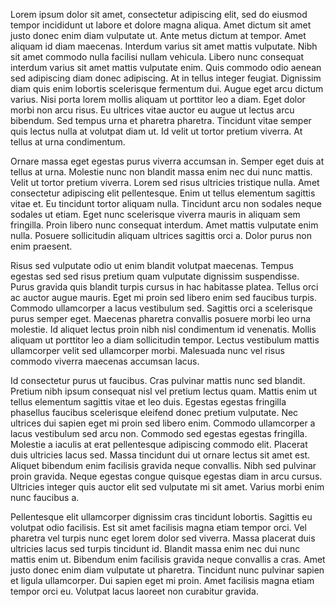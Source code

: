Lorem ipsum dolor sit amet, consectetur adipiscing elit, sed do eiusmod tempor incididunt ut labore et dolore magna aliqua. Amet dictum sit amet justo donec enim diam vulputate ut. Ante metus dictum at tempor. Amet aliquam id diam maecenas. Interdum varius sit amet mattis vulputate. Nibh sit amet commodo nulla facilisi nullam vehicula. Libero nunc consequat interdum varius sit amet mattis vulputate enim. Quis commodo odio aenean sed adipiscing diam donec adipiscing. At in tellus integer feugiat. Dignissim diam quis enim lobortis scelerisque fermentum dui. Augue eget arcu dictum varius. Nisi porta lorem mollis aliquam ut porttitor leo a diam. Eget dolor morbi non arcu risus. Eu ultrices vitae auctor eu augue ut lectus arcu bibendum. Sed tempus urna et pharetra pharetra. Tincidunt vitae semper quis lectus nulla at volutpat diam ut. Id velit ut tortor pretium viverra. At tellus at urna condimentum.

Ornare massa eget egestas purus viverra accumsan in. Semper eget duis at tellus at urna. Molestie nunc non blandit massa enim nec dui nunc mattis. Velit ut tortor pretium viverra. Lorem sed risus ultricies tristique nulla. Amet consectetur adipiscing elit pellentesque. Enim ut tellus elementum sagittis vitae et. Eu tincidunt tortor aliquam nulla. Tincidunt arcu non sodales neque sodales ut etiam. Eget nunc scelerisque viverra mauris in aliquam sem fringilla. Proin libero nunc consequat interdum. Amet mattis vulputate enim nulla. Posuere sollicitudin aliquam ultrices sagittis orci a. Dolor purus non enim praesent.

Risus sed vulputate odio ut enim blandit volutpat maecenas. Tempus egestas sed sed risus pretium quam vulputate dignissim suspendisse. Purus gravida quis blandit turpis cursus in hac habitasse platea. Tellus orci ac auctor augue mauris. Eget mi proin sed libero enim sed faucibus turpis. Commodo ullamcorper a lacus vestibulum sed. Sagittis orci a scelerisque purus semper eget. Maecenas pharetra convallis posuere morbi leo urna molestie. Id aliquet lectus proin nibh nisl condimentum id venenatis. Mollis aliquam ut porttitor leo a diam sollicitudin tempor. Lectus vestibulum mattis ullamcorper velit sed ullamcorper morbi. Malesuada nunc vel risus commodo viverra maecenas accumsan lacus.

Id consectetur purus ut faucibus. Cras pulvinar mattis nunc sed blandit. Pretium nibh ipsum consequat nisl vel pretium lectus quam. Mattis enim ut tellus elementum sagittis vitae et leo duis. Egestas egestas fringilla phasellus faucibus scelerisque eleifend donec pretium vulputate. Nec ultrices dui sapien eget mi proin sed libero enim. Commodo ullamcorper a lacus vestibulum sed arcu non. Commodo sed egestas egestas fringilla. Molestie a iaculis at erat pellentesque adipiscing commodo elit. Placerat duis ultricies lacus sed. Massa tincidunt dui ut ornare lectus sit amet est. Aliquet bibendum enim facilisis gravida neque convallis. Nibh sed pulvinar proin gravida. Neque egestas congue quisque egestas diam in arcu cursus. Ultricies integer quis auctor elit sed vulputate mi sit amet. Varius morbi enim nunc faucibus a.

Pellentesque elit ullamcorper dignissim cras tincidunt lobortis. Sagittis eu volutpat odio facilisis. Est sit amet facilisis magna etiam tempor orci. Vel pharetra vel turpis nunc eget lorem dolor sed viverra. Massa placerat duis ultricies lacus sed turpis tincidunt id. Blandit massa enim nec dui nunc mattis enim ut. Bibendum enim facilisis gravida neque convallis a cras. Amet justo donec enim diam vulputate ut pharetra. Tincidunt nunc pulvinar sapien et ligula ullamcorper. Dui sapien eget mi proin. Amet facilisis magna etiam tempor orci eu. Volutpat lacus laoreet non curabitur gravida.
